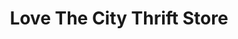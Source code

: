 ---
title: "Love The City Thrift Store"
url: /culver-city/love-the-city-thrift-store/
shop: Gebrauchtwaren
---
